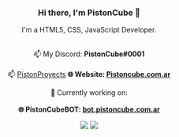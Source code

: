 <div align="center">

### Hi there, I'm PistonCube 👋
I'm a HTML5, CSS, JavaScript Developer.<br /><br/>
  
📫 My Discord: **PistonCube#0001**<br /><br/>
📫 [PistonProyects](https://discord.gg/eKeeZPq6SJ)
**🌐 Website: [Pistoncube.com.ar](https://www.pistoncube.com.ar/)**

🔭 Currently working on:<br /><br />
**🌐 PistonCubeBOT: [bot.pistoncube.com.ar](https://bot.pistoncube.com.ar/)**
  
<img src="https://github-readme-stats.vercel.app/api?username=PistonCube&show_icons=true&text_color=e200ff&icon_color=6c44ff&theme=midnight-purple">
<img src="https://github-readme-stats.vercel.app/api/top-langs/?username=PistonCube&layout=compact&text_color=e200ff&icon_color=6c44ff&theme=midnight-purple">

</div>
